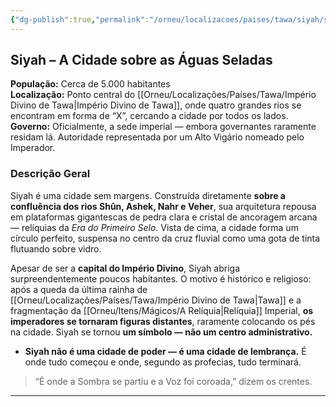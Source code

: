 ```yaml
---
{"dg-publish":true,"permalink":"/orneu/localizacoes/paises/tawa/siyah/siyah/","tags":["cidades"]}
---
```



## **Siyah – A Cidade sobre as Águas Seladas**

**População:** Cerca de 5.000 habitantes  
**Localização:** Ponto central do [[Orneu/Localizações/Países/Tawa/Império Divino de Tawa\|Império Divino de Tawa]], onde quatro grandes rios se encontram em forma de “X”, cercando a cidade por todos os lados.  
**Governo:** Oficialmente, a sede imperial — embora governantes raramente residam lá. Autoridade representada por um Alto Vigário nomeado pelo Imperador.


### Descrição Geral

Siyah é uma cidade sem margens. Construída diretamente **sobre a confluência dos rios Shûn, Ashek, Nahr e Veher**, sua arquitetura repousa em plataformas gigantescas de pedra clara e cristal de ancoragem arcana — relíquias da _Era do Primeiro Selo_. Vista de cima, a cidade forma um círculo perfeito, suspensa no centro da cruz fluvial como uma gota de tinta flutuando sobre vidro.

Apesar de ser a **capital do Império Divino**, Siyah abriga surpreendentemente poucos habitantes. O motivo é histórico e religioso: após a queda da última rainha de [[Orneu/Localizações/Países/Tawa/Império Divino de Tawa\|Tawa]] e a fragmentação da [[Orneu/Itens/Mágicos/A Relíquia\|Relíquia]] Imperial, **os imperadores se tornaram figuras distantes**, raramente colocando os pés na cidade. Siyah se tornou **um símbolo — não um centro administrativo.**

- **Siyah não é uma cidade de poder — é uma cidade de lembrança.** É onde tudo começou e onde, segundo as profecias, tudo terminará.


> “É onde a Sombra se partiu e a Voz foi coroada,” dizem os crentes.

---



